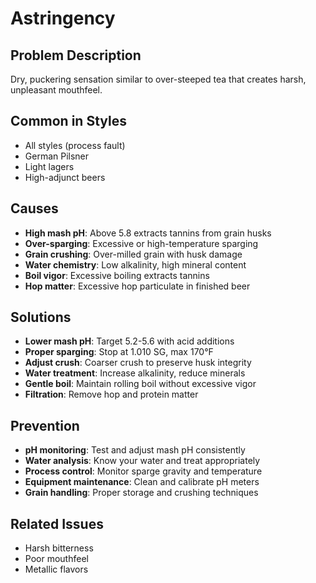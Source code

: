 # Astringency

## Problem Description

Dry, puckering sensation similar to over-steeped tea that creates harsh, unpleasant mouthfeel.

## Common in Styles

- All styles (process fault)
- German Pilsner
- Light lagers
- High-adjunct beers

## Causes

- **High mash pH**: Above 5.8 extracts tannins from grain husks
- **Over-sparging**: Excessive or high-temperature sparging
- **Grain crushing**: Over-milled grain with husk damage
- **Water chemistry**: Low alkalinity, high mineral content
- **Boil vigor**: Excessive boiling extracts tannins
- **Hop matter**: Excessive hop particulate in finished beer

## Solutions

- **Lower mash pH**: Target 5.2-5.6 with acid additions
- **Proper sparging**: Stop at 1.010 SG, max 170°F
- **Adjust crush**: Coarser crush to preserve husk integrity
- **Water treatment**: Increase alkalinity, reduce minerals
- **Gentle boil**: Maintain rolling boil without excessive vigor
- **Filtration**: Remove hop and protein matter

## Prevention

- **pH monitoring**: Test and adjust mash pH consistently
- **Water analysis**: Know your water and treat appropriately
- **Process control**: Monitor sparge gravity and temperature
- **Equipment maintenance**: Clean and calibrate pH meters
- **Grain handling**: Proper storage and crushing techniques

## Related Issues

- Harsh bitterness
- Poor mouthfeel
- Metallic flavors
